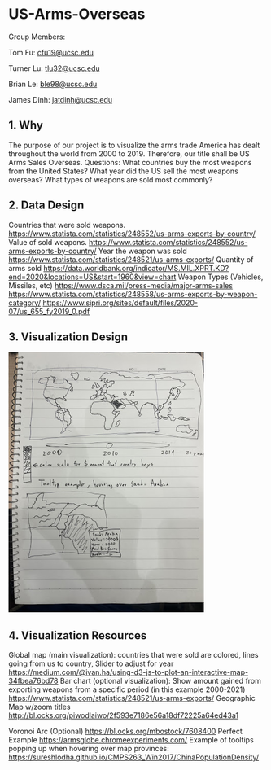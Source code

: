 # US-Arms-Overseas
Group Members:

Tom Fu: cfu19@ucsc.edu

Turner Lu: tlu32@ucsc.edu

Brian Le: ble98@ucsc.edu

James Dinh: jatdinh@ucsc.edu

## 1. Why
The purpose of our project is to visualize the arms trade America has dealt throughout the world from 2000 to 2019. Therefore, our title shall be US Arms Sales Overseas.
Questions: What countries buy the most weapons from the United States? What year did the US sell the most weapons overseas? What types of weapons are sold most commonly?

## 2. Data Design

Countries that were sold weapons.
https://www.statista.com/statistics/248552/us-arms-exports-by-country/ 
Value of sold weapons.
https://www.statista.com/statistics/248552/us-arms-exports-by-country/ 
Year the weapon was sold
https://www.statista.com/statistics/248521/us-arms-exports/ 
Quantity of arms sold
https://data.worldbank.org/indicator/MS.MIL.XPRT.KD?end=2020&locations=US&start=1960&view=chart 
Weapon Types (Vehicles, Missiles, etc)
https://www.dsca.mil/press-media/major-arms-sales
https://www.statista.com/statistics/248558/us-arms-exports-by-weapon-category/ 
https://www.sipri.org/sites/default/files/2020-07/us_655_fy2019_0.pdf

## 3. Visualization Design
![My Image](protdesign.jpg)

## 4. Visualization Resources
Global map (main visualization): countries that were sold are colored, lines going from us to country, Slider to adjust for year
https://medium.com/@ivan.ha/using-d3-js-to-plot-an-interactive-map-34fbea76bd78
Bar chart (optional visualization): Show amount gained from exporting weapons from a specific period (in this example 2000-2021)
https://www.statista.com/statistics/248521/us-arms-exports/ 
Geographic Map w/zoom titles
http://bl.ocks.org/piwodlaiwo/2f593e7186e56a18df72225a64ed43a1

Voronoi Arc (Optional)
https://bl.ocks.org/mbostock/7608400
Perfect Example
https://armsglobe.chromeexperiments.com/
Example of tooltips popping up when hovering over map provinces:
https://sureshlodha.github.io/CMPS263_Win2017/ChinaPopulationDensity/ 



